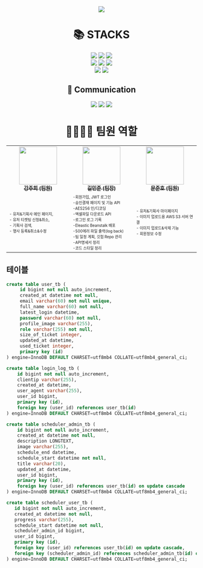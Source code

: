 <div align=center>
    <img src="https://capsule-render.vercel.app/api?type=waving&color=642BF6&height=250&section=header&text=MINI%20PROJECT%2012%20BACK-END&fontSize=50&fontColor=ffffff" />
</div>
<div align=center><h1>📚 STACKS</h1>
    <img src="https://img.shields.io/badge/java 11-007396?style=for-the-badge&logo=java&logoColor=white">
    <img src="https://img.shields.io/badge/springboot-6DB33F?style=for-the-badge&logo=springboot&logoColor=white">
    <img src="https://img.shields.io/badge/spring Security-6DB33F?style=for-the-badge&logo=spring Security&logoColor=white">
    <br>
    <img src="https://img.shields.io/badge/mysql-4479A1?style=for-the-badge&logo=mysql&logoColor=white">
    <img src="https://img.shields.io/badge/JPA-58FAD0?style=for-the-badge&logo=JPA&logoColor=white">
    <img src="https://img.shields.io/badge/gradle-02303A?style=for-the-badge&logo=gradle&logoColor=white">
    <br>
    <img src="https://img.shields.io/badge/github-181717?style=for-the-badge&logo=github&logoColor=white">
    <img src="https://img.shields.io/badge/IntelliJ IDEA-000000?style=for-the-badge&logo=IntelliJ IDEA&logoColor=white">
    <h2>💬 Communication</h2>
    <img src="https://img.shields.io/badge/Slack-4A154B?style=for-the-badge&logo=Slack&logoColor=white">
    <img src="https://img.shields.io/badge/notion-000000?style=for-the-badge&logo=notion&logoColor=white">
    <img src="https://img.shields.io/badge/Zoom-2D8CFF?style=for-the-badge&logo=Zoom&logoColor=white">
    <h1>👨‍👩‍👧‍👦 팀원 역할</h1>
    <table>
        <tbody>
            <tr>
                <td align="center" width="200"><a href="https://github.com/a07224">
                    <img src="https://avatars.githubusercontent.com/u/69192549?v=4" width="100px;" alt=""/>
                    <br />
                    <sub><b>강주희 (팀원)</b></sub></a><br />
                </td>
                <td align="center" width="200"><a href="https://github.com/k1m2njun">
                    <img src="https://avatars.githubusercontent.com/u/68175311?v=4" width="100px;" alt=""/>
                    <br />
                    <sub><b>길민준 (팀장)</b></sub></a><br />
                </td>
                <td align="center" width="200"><a href="https://github.com/backdoor95">
                    <img src="https://avatars.githubusercontent.com/u/68419785?s=400&v=4" width="100px;" alt=""/>
                    <br />
                    <sub><b>문준호 (팀원)</b></sub></a><br />
                </td>
            </tr>
            <tr>
                <td width="180"><font size=1>
                    - 유저&기획사 메인 페이지,<br />- 유저 티켓팅 신청&취소,<br />- 기획사 검색,<br />- 행사 등록&취소&수정<br />
                </font></td>
                <td width="180"><font size=1>
                    -회원가입, JWT 로그인<br />-승인결재 페이지 및 기능 API<br />-AES256 인/디코딩<br />
                    -엑셀파일 다운로드 API<br />-로그인 로그 기록<br />-Eleastic Beanstalk 배포<br />
                    -500에러 파일 출력(log back)<br />-팀 일정 계획, 깃헙 Repo 관리<br />-API명세서 정리<br />-코드 스타일 정리
                </font></td>
                <td width="180"><font size=1>
                    - 유저&기획사 마이페이지 <br />- 이미지 업로드용 AWS S3 서버 연결 <br />- 이미지 업로드&삭제 기능 <br />- 회원정보 수정<br />
                </font></td>
            </tr>
        </tbody>
    </table>
</div>

## 테이블
```sql
create table user_tb (
     id bigint not null auto_increment,
     created_at datetime not null,
     email varchar(60) not null unique,
     full_name varchar(60) not null,
     latest_login datetime,
     password varchar(60) not null,
     profile_image varchar(255),
     role varchar(255) not null,
     size_of_ticket integer,
     updated_at datetime,
     used_ticket integer,
     primary key (id)
) engine=InnoDB DEFAULT CHARSET=utf8mb4 COLLATE=utf8mb4_general_ci;
```

```sql
create table login_log_tb (
    id bigint not null auto_increment,
    clientip varchar(255),
    created_at datetime,
    user_agent varchar(255),
    user_id bigint,
    primary key (id),
    foreign key (user_id) references user_tb(id)
) engine=InnoDB DEFAULT CHARSET=utf8mb4 COLLATE=utf8mb4_general_ci;
```

```sql
create table scheduler_admin_tb (
    id bigint not null auto_increment,
    created_at datetime not null,
    description LONGTEXT,
    image varchar(255),
    schedule_end datetime,
    schedule_start datetime not null,
    title varchar(20),
    updated_at datetime,
    user_id bigint,
    primary key (id),
    foreign key (user_id) references user_tb(id) on update cascade 
) engine=InnoDB DEFAULT CHARSET=utf8mb4 COLLATE=utf8mb4_general_ci;

create table scheduler_user_tb (
   id bigint not null auto_increment,
   created_at datetime not null,
   progress varchar(255),
   schedule_start datetime not null,
   scheduler_admin_id bigint,
   user_id bigint,
   primary key (id),
   foreign key (user_id) references user_tb(id) on update cascade,
   foreign key (scheduler_admin_id) references scheduler_admin_tb(id) on update cascade
) engine=InnoDB DEFAULT CHARSET=utf8mb4 COLLATE=utf8mb4_general_ci;
```
